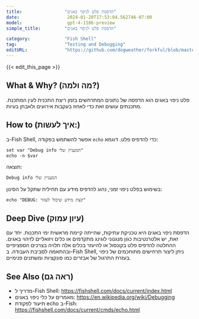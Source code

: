 ```yaml
---
title:                "הדפסת פלט לניפוי באגים"
date:                  2024-01-20T17:53:04.562746-07:00
model:                 gpt-4-1106-preview
simple_title:         "הדפסת פלט לניפוי באגים"

category:             "Fish Shell"
tag:                  "Testing and Debugging"
editURL:              "https://github.com/dogweather/forkful/blob/master/content/he/fish-shell/printing-debug-output.md"
---
```


{{< edit_this_page >}}

## What & Why? (מה ולמה?)
פלט ניפוי באגים הוא הדפסה של נתונים המתרחשים בזמן ריצת התכנית לעין המתכנת. מתכנתים עושים זאת כדי לאחוז בעקבות אירועים ולאבחן בעיות.

## How to (איך לעשות:)
ב-Fish Shell, אפשר להשתמש בפקודה `echo` כדי להדפיס פלט. דוגמא:

```Fish Shell
set var "Debug info המעניין שלי"
echo -n $var
```

תוצאה:

```
Debug info המעניין שלי
```
בשימוש בפלט ניפוי זמני, נהוג להדפיס מידע עם תחילית שתקל על הסינון:

```Fish Shell
echo "DEBUG: קצת מידע שיכול לעזור"
```

## Deep Dive (עיון עמוק)
הדפסת ניפוי באגים היא טכניקת עתיקות, שהייתה קיימת מראשית ימי התכנות. יחד עם זאת, יש אלטרנטיבות כגון מנגנוני לוגינג מתקדמים או כלים ויזואליים לזיהוי באגים. ההחלטה להדפיס פלט בקונסול או להיעזר בכלים אלה תלויה בצרכים הספציפיים ובהתאמה לסביבת העבודה. ב-Fish Shell, ניתן ליצור תרחישים מתוחכמים של ניפוי בעזרת התרגול של אבזרים כמו פונקציות ומשתנים פנימיים.

## See Also (ראה גם)
- מדריך ל-Fish Shell: https://fishshell.com/docs/current/index.html
- מאמרים על כלי ניפוי באגים: https://en.wikipedia.org/wiki/Debugging
- תיעוד לפקודת echo ב-Fish: https://fishshell.com/docs/current/cmds/echo.html
